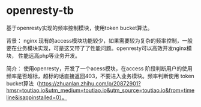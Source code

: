 # openresty-tb
基于openresty实现的频率控制模块，使用token bucket算法。

背景：
nginx 现有的access模块功能较少，如果需要较为复杂的频率控制，一般要在业务模块实现，可是这又带了了性能问题。openresty可以高效开发nginx模块，
性能远高php等业务开发。

简介：
使用openresty，开发了一个acess模块，在access 阶段判断用户的使用频率是否超标，超标的话直接返回403，不要进入业务模块。频率判断使用
token bucket算法（https://zhuanlan.zhihu.com/p/20872901?hmsr=toutiao.io&utm_medium=toutiao.io&utm_source=toutiao.io&from=timeline&isappinstalled=0）。

